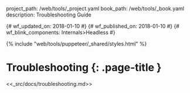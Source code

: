 project_path: /web/tools/_project.yaml
book_path: /web/tools/_book.yaml
description: Troubleshooting Guide

{# wf_updated_on: 2018-01-10 #}
{# wf_published_on: 2018-01-10 #}
{# wf_blink_components: Internals>Headless #}

{% include "web/tools/puppeteer/_shared/styles.html" %}

# Troubleshooting {: .page-title }

<<_src/docs/troubleshooting.md>>